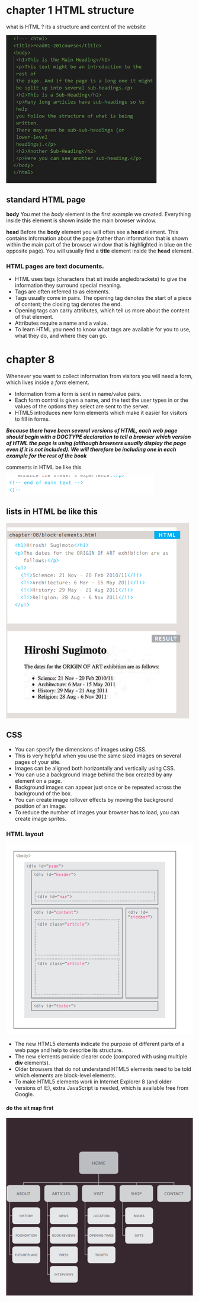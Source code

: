 # chapter 1 HTML structure 

what is HTML ? 
its a structure and content of the website 

![](standardHTMLpagestructure.PNG)

## standard  HTML page 




**body**
You met the *body* element
in the first example we created.
Everything inside this element is
shown inside the main browser
window.


**head**
Before the **body** element you
will often see a
**head** element.
This contains information
about the page (rather than
information that is shown within
the main part of the browser
window that is highlighted in
blue on the opposite page).
You will usually find a **title**
element inside the 
**head**
element.

### HTML pages are text documents.

* HTML uses tags (characters that sit inside angledbrackets) to give the information they surround special
meaning.
* Tags are often referred to as elements.
* Tags usually come in pairs. The opening tag denotes
the start of a piece of content; the closing tag denotes
the end.
* Opening tags can carry attributes, which tell us more
about the content of that element.
* Attributes require a name and a value.
* To learn HTML you need to know what tags are
available for you to use, what they do, and where they
can go.




# chapter 8


Whenever you want to collect information from
visitors you will need a form, which lives inside a
*form* element.
* Information from a form is sent in name/value pairs.
* Each form control is given a name, and the text the
user types in or the values of the options they select
are sent to the server.
* HTML5 introduces new form elements which make it
easier for visitors to fill in forms.


***Because there have been
several versions of HTML, each
web page should begin with a
DOCTYPE declaration to tell a
browser which version of HTML
the page is using (although
browsers usually display the
page even if it is not included).
We will therefore be including
one in each example for the rest
of the book***

comments in HTML be like this 

![](comment_html.PNG)


## lists in HTML be like this
![](listhtml.PNG)



## CSS 

* You can specify the dimensions of images using CSS.
* This is very helpful when you use the same sized
images on several pages of your site.
* Images can be aligned both horizontally and vertically
using CSS.
* You can use a background image behind the box
created by any element on a page.
* Background images can appear just once or be
repeated across the background of the box.
* You can create image rollover effects by moving the
background position of an image.
* To reduce the number of images your browser has to
load, you can create image sprites.


### HTML layout 

![](HTMLLAYout.PNG)

+ The new HTML5 elements indicate the purpose of
different parts of a web page and help to describe
its structure.
+  The new elements provide clearer code (compared
with using multiple **div** elements).
+ Older browsers that do not understand HTML5
elements need to be told which elements are
block-level elements.
+ To make HTML5 elements work in Internet Explorer 8
(and older versions of IE), extra JavaScript is needed,
which is available free from Google.






#### do the sit map first 
![](websitmap.PNG)


